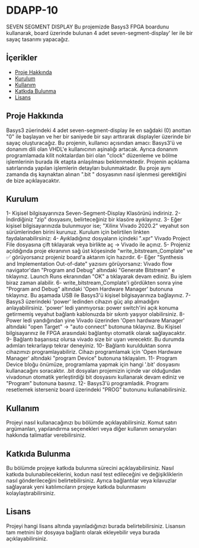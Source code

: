 # DDAPP-10 

SEVEN SEGMENT DISPLAY 
Bu projemizde Basys3 FPGA boardunu kullanarak, board üzerinde bulunan 4 adet seven-segment-display' ler ile bir sayaç tasarımı yapacağız.

## İçerikler

- [Proje Hakkında](#proje-hakkında)
- [Kurulum](#kurulum)
- [Kullanım](#kullanım)
- [Katkıda Bulunma](#katkıda-bulunma)
- [Lisans](#lisans)

## Proje Hakkında

Basys3 züerindeki 4 adet seven-segment-display ile en sağdaki (0) anottan "0" ile başlayan ve her bir saniyede bir sayı arttırarak displayler üzerinde bir sayaç oluşturacağız. Bu projenin, kullanıcı açısından amacı: Basys3'ü ve donanım dili olan 
VHDL'e kullanıcının aşinalığı artacak. Ayrıca donanım programlamada kilit noktalardan biri olan "clock" düzenleme ve bölme işlemlerinin burada ilk etapta anlaşılması beklenmektedir. Projenin açıklama satırlarında yapılan işlemlerin detayları
bulunmaktadır. Bu proje aynı zamanda dış kaynaktan alınan ".bit " dosyasının nasıl işlenmesi gerektiğini de bize açıklayacaktır.




## Kurulum
  
  1- Kişisel bilgisayarınıza Seven-Segment-Display Klasörünü indiriniz.
  2- İndirdiğiniz "zip" dosyasını, belirteceğiniz bir klasöre ayıklayınız.
  3- Eğer kişisel bilgisayarınızda bulunmuyor ise; "Xilinx Vivado 2020.2" veyahut son sürümlerinden birini kurunuz. Kurulum için belirtilen linkten faydalanabilirsiniz:
  4- Ayıkladığınız dosyaların içindeki ".xpr"  Vivado Project File dosyasına çift tıklayarak veya birlikte aç -> Vivado ile açınız.
  5- Projeniz açıldığında proje ekranının sağ üst köşesinde "write_bitstream_Complate" ve ✅ görüyorsanız projeniz board'a aktarım için hazırdır.
  6- Eğer "Synthesis and Implementation Out-of-date" yazısını görüyorsanız: Vivado flow navigator'dan "Program and Debug" altındaki "Generate Bitstream" e tıklayınız. Launch Runs ekranından "OK" a tıklayarak devam ediniz. Bu işlem biraz zaman alabilir.
  6- write_bitstream_Complate'i gördükten sonra yine "Program and Debug" altındaki 'Open Hardware Manager' butonuna tıklayınız. Bu aşamada USB ile Basys3'ü kişisel bilgisayarınıza bağlayınız.
  7- Basys3 üzerindeki 'power' ledinden cihazın güç alıp almadığını anlayabilirsiniz. 'power' ledi yanmıyorsa: power switch'ini açık konuma getirmemiş veyahut bağlantı kablonuzda bir sıkıntı yaşıyor olabilirsiniz. 
  8- Power ledi yandığından yine Vivado üzerinden 'Open hardware Manager' altındaki "open Target" -> "auto connect" butonuna tıklayınız. Bu Kişisel bilgisayarınız ile FPGA arasındaki bağlantıyı otomatik olarak sağlayacaktır.
  9- Bağlantı başarısısz olursa vivado size bir uyarı verecektir. Bu durumda adımları tekrarlayıp tekrar deneyiniz.
  10- Bağlantı kurulduktan sonra cihazımızı programlayabiliriz. Cihazı programlamak için 'Open Hardware Manager' altındaki "program Device" butonuna tıklayalım. 
  11- Program Device bloğu önümüze, programlama yapmak için hangi '.bit' dosyasını kullanacağını soracaktır. .bit dosyaları projemizin içinde var olduğundan vivadonun otomatik yerleştirdiği bit dosyasını kullanarak devam ediniz ve "Program" butonuna basınız.
  12- Basys3'ü programladık. Programı resetlemek isterseniz board üzerindeki "PROG" butonunu kullanabilirsiniz.

## Kullanım

Projeyi nasıl kullanacağınızı bu bölümde açıklayabilirsiniz. Komut satırı argümanları, yapılandırma seçenekleri veya diğer kullanım senaryoları hakkında talimatlar verebilirsiniz.

## Katkıda Bulunma

Bu bölümde projeye katkıda bulunma sürecini açıklayabilirsiniz. Nasıl katkıda bulunabileceklerini, kodun nasıl test edileceğini ve değişikliklerin nasıl gönderileceğini belirtebilirsiniz. Ayrıca bağlantılar veya kılavuzlar sağlayarak yeni katılımcıların projeye katkıda bulunmasını kolaylaştırabilirsiniz.

## Lisans

Projeyi hangi lisans altında yayınladığınızı burada belirtebilirsiniz. Lisansın tam metnini bir dosyaya bağlantı olarak ekleyebilir veya burada açıklayabilirsiniz.

